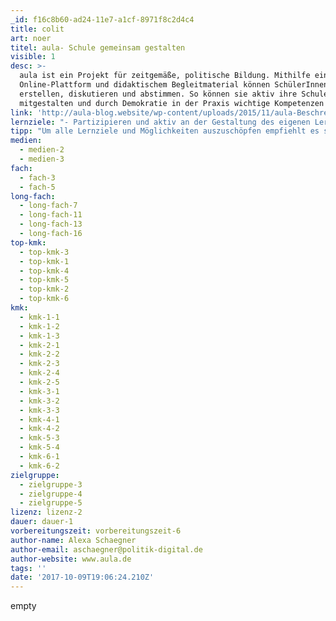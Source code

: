 ```yaml
---
_id: f16c8b60-ad24-11e7-a1cf-8971f8c2d4c4
title: colit
art: noer
titel: aula- Schule gemeinsam gestalten
visible: 1
desc: >-
  aula ist ein Projekt für zeitgemäße, politische Bildung. Mithilfe einer
  Online-Plattform und didaktischem Begleitmaterial können SchülerInnen Ideen
  erstellen, diskutieren und abstimmen. So können sie aktiv ihre Schule
  mitgestalten und durch Demokratie in der Praxis wichtige Kompetenzen erwerben.
link: 'http://aula-blog.website/wp-content/uploads/2015/11/aula-Beschreibung-2.pdf'
lernziele: "- Partizipieren und aktiv an der Gestaltung des eigenen Lern- und Lebensraums mitwirken<br>- Erfahrung von Selbstwirksamkeit<br>- Politische Bildung in der Praxis<br>- 21st Century Skills werden trainiert: Kommunikation (Argumentation, Diskussion, Kompromissfindung), Kollaboration, kritisches Denken und Kreativität<br>- Umgang mit digitalen Medien<br>- Minderheitenschutz und Antidiskriminierung<br>- Transparenz von vorhandenen Schulstrukturen"
tipp: "Um alle Lernziele und Möglichkeiten auszuschöpfen empfiehlt es sich die gesamte Schule mit  allen AkteurInnen in das Projekt einzubeziehen. Es kann aber auch mit einzelnen Klassen/Lerngruppen durchgeführt werden.<br>Zu den Funktionen der Plattform finden sich <a href='http://aula-blog.website/how-to-aula/'>Tutorial-Videos</a><br>Der Code zum Herunterladen der Plattform steht auf <a href='https://github.com/liqd/aula'>github</a>"
medien:
  - medien-2
  - medien-3
fach:
  - fach-3
  - fach-5
long-fach:
  - long-fach-7
  - long-fach-11
  - long-fach-13
  - long-fach-16
top-kmk:
  - top-kmk-3
  - top-kmk-1
  - top-kmk-4
  - top-kmk-5
  - top-kmk-2
  - top-kmk-6
kmk:
  - kmk-1-1
  - kmk-1-2
  - kmk-1-3
  - kmk-2-1
  - kmk-2-2
  - kmk-2-3
  - kmk-2-4
  - kmk-2-5
  - kmk-3-1
  - kmk-3-2
  - kmk-3-3
  - kmk-4-1
  - kmk-4-2
  - kmk-5-3
  - kmk-5-4
  - kmk-6-1
  - kmk-6-2
zielgruppe:
  - zielgruppe-3
  - zielgruppe-4
  - zielgruppe-5
lizenz: lizenz-2
dauer: dauer-1
vorbereitungszeit: vorbereitungszeit-6
author-name: Alexa Schaegner
author-email: aschaegner@politik-digital.de
author-website: www.aula.de
tags: ''
date: '2017-10-09T19:06:24.210Z'
---
```

empty
